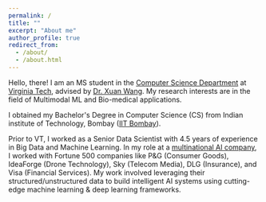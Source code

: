 ```yaml
---
permalink: /
title: ""
excerpt: "About me"
author_profile: true
redirect_from: 
  - /about/
  - /about.html
---
```

Hello, there! I am an MS student in the [Computer Science Department](https://cs.vt.edu/) at [Virginia Tech](https://cs.vt.edu), advised by [Dr. Xuan Wang](https://xuanwang91.github.io/). 
My research interests are in the field of Multimodal ML and Bio-medical applications.

I obtained my Bachelor's Degree in Computer Science (CS) from Indian institute of Technology, Bombay ([IIT Bombay](https://www.iitb.ac.in/)).

Prior to VT, I worked as a Senior Data Scientist with 4.5 years of experience in Big Data and Machine Learning. In my role at a [multinational AI company](https://fractal.ai/), I worked with Fortune 500 companies like P&G (Consumer Goods), IdeaForge (Drone Technology), Sky (Telecom Media), DLG (Insurance), and Visa (Financial Services). My work involved leveraging their structured/unstructured data to build intelligent AI systems using cutting-edge machine learning & deep learning frameworks.
